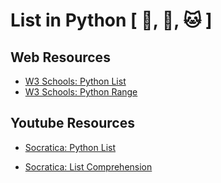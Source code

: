 # List in Python [ 🦁, 🐺, 🐱 ]

## Web Resources
- [W3 Schools: Python List](https://www.w3schools.com/python/python_lists.asp)
- [W3 Schools: Python Range](https://www.w3schools.com/python/ref_func_range.asp)


## Youtube Resources
- [Socratica: Python List](https://www.youtube.com/watch?v=ohCDWZgNIU0&list=PLi01XoE8jYohWFPpC17Z-wWhPOSuh8Er-&index=15)

- [Socratica: List Comprehension](https://www.youtube.com/watch?v=AhSvKGTh28Q&list=PLi01XoE8jYohWFPpC17Z-wWhPOSuh8Er-&index=22)